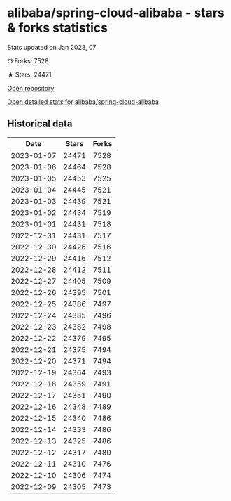 # alibaba/spring-cloud-alibaba - stars & forks statistics

Stats updated on Jan 2023, 07

☋ Forks: 7528

★ Stars: 24471

[Open repository](https://github.com/alibaba/spring-cloud-alibaba)

[Open detailed stats for alibaba/spring-cloud-alibaba](https://reviewgithub.com/rep/alibaba/spring-cloud-alibaba)

## Historical data
| Date | Stars | Forks |
|------|-------|-------|
| 2023-01-07 | 24471 | 7528 | 
| 2023-01-06 | 24464 | 7528 | 
| 2023-01-05 | 24453 | 7525 | 
| 2023-01-04 | 24445 | 7521 | 
| 2023-01-03 | 24439 | 7521 | 
| 2023-01-02 | 24434 | 7519 | 
| 2023-01-01 | 24431 | 7518 | 
| 2022-12-31 | 24431 | 7517 | 
| 2022-12-30 | 24426 | 7516 | 
| 2022-12-29 | 24416 | 7512 | 
| 2022-12-28 | 24412 | 7511 | 
| 2022-12-27 | 24405 | 7509 | 
| 2022-12-26 | 24395 | 7501 | 
| 2022-12-25 | 24386 | 7497 | 
| 2022-12-24 | 24385 | 7496 | 
| 2022-12-23 | 24382 | 7498 | 
| 2022-12-22 | 24379 | 7495 | 
| 2022-12-21 | 24375 | 7494 | 
| 2022-12-20 | 24371 | 7494 | 
| 2022-12-19 | 24364 | 7493 | 
| 2022-12-18 | 24359 | 7491 | 
| 2022-12-17 | 24351 | 7490 | 
| 2022-12-16 | 24348 | 7489 | 
| 2022-12-15 | 24340 | 7486 | 
| 2022-12-14 | 24333 | 7486 | 
| 2022-12-13 | 24325 | 7486 | 
| 2022-12-12 | 24317 | 7480 | 
| 2022-12-11 | 24310 | 7476 | 
| 2022-12-10 | 24306 | 7474 | 
| 2022-12-09 | 24305 | 7473 | 

